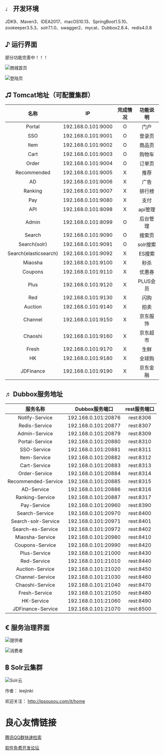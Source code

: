 ## ♩ 开发环境
JDK9、Maven3、IDEA2017、macOS10.13、SpringBoot1.5.10、zookeeper3.5.3、solr7.1.0、swagger2、mycat、Dubbox2.8.4、redis4.0.8

## ♪ 运行界面
部分功能完善中！！！

![商城首页](http://ipsousou.com/it/home/static/images/ljk-store-dubbox/index.jpg "0.png")

![登陆页](http://ipsousou.com/it/home/static/images/ljk-store-dubbox/login.png "1.png")

## ♫ Tomcat地址（可配置集群）
|名称|IP|完成情况|功能说明|
|:---------------:|:---------------:|:---------------:|:---------------:|
| Portal  |192.168.0.101:9000 |O|门户|
| SSO     |192.168.0.101:9001 |O|登录页|
| Item    |192.168.0.101:9002 |O|商品页|
| Cart    |192.168.0.101:9003 |O|购物车|
| Order   |192.168.0.101:9004 |O|订单页|
| Recommended	|192.168.0.101:9005 |X|推荐|
| AD    			|192.168.0.101:9006 |X|广告|
| Ranking     	|192.168.0.101:9007 |X|排行榜|
| Pay     		|192.168.0.101:9080 |X|支付|
| API    			|192.168.0.101:8098 |X|api管理|
| Admin   |192.168.0.101:8099 |O|后台管理|
| Search  |192.168.0.101:9090 |O|搜索页|
| Search(solr)  |192.168.0.101:9091 |O|solr搜索|
| Search(elasticsearch)  |192.168.0.101:9092 |X|ES搜索|
| Miaosha     	|192.168.0.101:9100 |X|秒杀|
| Coupons     	|192.168.0.101:9110 |X|优惠券|
| Plus     	|192.168.0.101:9120 |X|PLUS会员|
| Red     	|192.168.0.101:9130 |X|闪购|
| Auction     	|192.168.0.101:9140 |X|拍卖|
| Channel     	|192.168.0.101:9150 |X|京东服饰|
| Chaoshi     	|192.168.0.101:9160 |X|京东超市|
| Fresh     	|192.168.0.101:9170 |X|生鲜|
| HK     	|192.168.0.101:9180 |X|全球购|
| JDFinance     	|192.168.0.101:9190 |X|京东金融|

## ♬ Dubbox服务地址
| 服务名称|Dubbox服务端口  |rest服务端口|
|:---------------:|:---------------:|:---------------:|
| Notify-Service     | 192.168.0.101:20876 |rest:8306 |
| Redis-Service      | 192.168.0.101:20877 |rest:8307 |
| Admin-Service      | 192.168.0.101:20879 |rest:8309 |
| Portal-Service     | 192.168.0.101:20880 |rest:8310 |
| SSO-Service        | 192.168.0.101:20881 |rest:8311 |
| Item-Service       | 192.168.0.101:20882 |rest:8312 |
| Cart-Service       | 192.168.0.101:20883 |rest:8313 |
| Order-Service      | 192.168.0.101:20884 |rest:8314 |
| Recommended-Service		|192.168.0.101:20885 |rest:8315 |
| AD-Service    			|192.168.0.101:20886 |rest:8316 |
| Ranking-Service     	|192.168.0.101:20887 |rest:8317 |
| Pay-Service     			|192.168.0.101:20960 |rest:8390 |
| Search-Service     | 192.168.0.101:20970 |rest:8400 |
| Search-solr-Service     | 192.168.0.101:20971 |rest:8401 |
| Search-es-Service     | 192.168.0.101:20972 |rest:8402 |
| Miaosha-Service     	|192.168.0.101:20980 |rest:8410 |
| Coupons-Service     	|192.168.0.101:20990 |rest:8420 |
| Plus-Service     	|192.168.0.101:21000 |rest:8430 |
| Red-Service     			|192.168.0.101:21010 |rest:8440 |
| Auction-Service     | 192.168.0.101:21020 |rest:8450 |
| Channel-Service     | 192.168.0.101:21030 |rest:8460 |
| Chaoshi-Service     | 192.168.0.101:21040 |rest:8470 |
| Fresh-Service     | 192.168.0.101:21050 |rest:8480 |
| HK-Service     | 192.168.0.101:21060 |rest:8490 |
| JDFinance-Service     | 192.168.0.101:21070 |rest:8500 |

## € 服务治理界面

![提供者](http://ipsousou.com/it/home/static/images/ljk-store-dubbox/dubbox-providers.png "2.png")

![消费者](http://ipsousou.com/it/home/static/images/ljk-store-dubbox/dubbox-consumers.png "3.png")

## ฿ Solr云集群

![Solr云](http://ipsousou.com/it/home/static/images/ljk-store-dubbox/solrcloud.jpg "4.png")

作者： leejinki

欢迎关注： http://ipsousou.com/it/home

 # 良心友情链接

[腾讯QQ群快速检索](http://u.720life.cn/s/8cf73f7c)

[软件免费开发论坛](http://u.720life.cn/s/bbb01dc0)